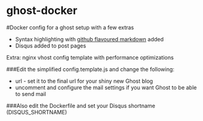 ghost-docker
============

#Docker config for a ghost setup with a few extras

- Syntax highlighting with [github flavoured markdown](https://help.github.com/articles/github-flavored-markdown#syntax-highlighting) added
- Disqus added to post pages

Extra: nginx vhost config template with performance optimizations

###Edit the simplified config.template.js and change the following:

- url - set it to the final url for your shiny new Ghost blog
- uncomment and configure the mail settings if you want Ghost to be able to send mail

###Also edit the Dockerfile and set your Disqus shortname (DISQUS_SHORTNAME)